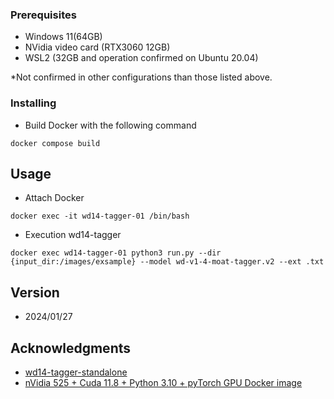 ### Prerequisites

* Windows 11(64GB)
* NVidia video card (RTX3060 12GB)
* WSL2 (32GB and operation confirmed on Ubuntu 20.04)

*Not confirmed in other configurations than those listed above.

### Installing

* Build Docker with the following command
```
docker compose build
```

## Usage

* Attach Docker
```
docker exec -it wd14-tagger-01 /bin/bash
```

* Execution wd14-tagger
```
docker exec wd14-tagger-01 python3 run.py --dir {input_dir:/images/exsample} --model wd-v1-4-moat-tagger.v2 --ext .txt
```

## Version

* 2024/01/27

## Acknowledgments

* [wd14-tagger-standalone](https://github.com/corkborg/wd14-tagger-standalone)
* [nVidia 525 + Cuda 11.8 + Python 3.10 + pyTorch GPU Docker image](https://dev.to/ordigital/nvidia-525-cuda-118-python-310-pytorch-gpu-docker-image-1l4a)
